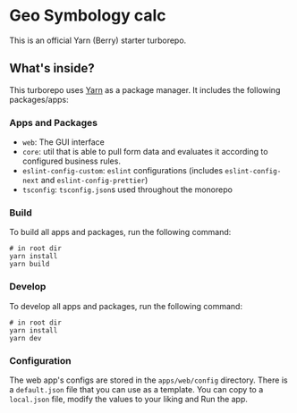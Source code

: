 # Geo Symbology calc

This is an official Yarn (Berry) starter turborepo.

## What's inside?

This turborepo uses [Yarn](https://yarnpkg.com/) as a package manager. It includes the following packages/apps:

### Apps and Packages

- `web`: The GUI interface
- `core`: util that is able to pull form data and evaluates it according to configured business rules.
- `eslint-config-custom`: `eslint` configurations (includes `eslint-config-next` and `eslint-config-prettier`)
- `tsconfig`: `tsconfig.json`s used throughout the monorepo

### Build

To build all apps and packages, run the following command:

```shell
# in root dir
yarn install
yarn build
```

### Develop

To develop all apps and packages, run the following command:

```shell
# in root dir
yarn install
yarn dev
```

### Configuration

The web app's configs are stored in the `apps/web/config` directory. There is a `default.json` file that you can use as a template. You can copy to a `local.json` file, modify the values to your liking and Run the app.
